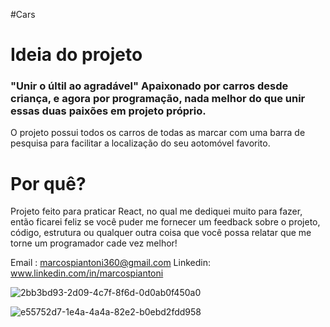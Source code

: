 #Cars

<h1> Ideia do projeto </h1>

### "Unir o últil ao agradável" Apaixonado por carros desde criança, e agora por programação, nada melhor do que unir essas duas paixões em projeto próprio.
O projeto possui todos os carros de todas as marcar com uma barra de pesquisa para facilitar a localização do seu aotomóvel favorito.
   
<h1> Por quê? </h1> 
 Projeto feito para praticar React, no qual me dediquei muito para fazer,  então ficarei feliz se você puder me fornecer um feedback sobre o projeto, código, estrutura ou qualquer outra coisa que você possa relatar que me torne um programador cade vez melhor! 

Email : marcospiantoni360@gmail.com
Linkedin: www.linkedin.com/in/marcospiantoni


![2bb3bd93-2d09-4c7f-8f6d-0d0ab0f450a0](https://user-images.githubusercontent.com/100890415/194348708-b681fe27-89ba-4dea-9cec-b39eac8b6665.png)

![e55752d7-1e4a-4a4a-82e2-b0ebd2fdd958](https://user-images.githubusercontent.com/100890415/194349203-f7331901-29e9-4bff-8f68-f425af7ab72b.png)


